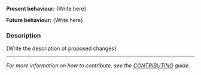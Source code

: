 **Present behaviour:**
{Write here}

**Future behaviour:**
{Write here}

### Description
{Write the description of proposed changes}

---

*For more information on how to contribute, see the [CONTRIBUTING] guide.*

[CONTRIBUTING]: CONTRIBUTING.md

